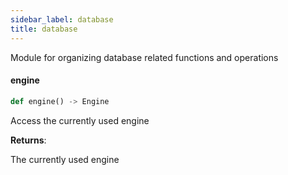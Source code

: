 ```yaml
---
sidebar_label: database
title: database
---
```


Module for organizing database related functions and operations


#### engine

```python
def engine() -> Engine
```

Access the currently used engine

**Returns**:

The currently used engine

